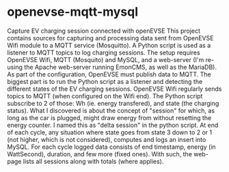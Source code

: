 # openevse-mqtt-mysql
Capture EV charging session connected with openEVSE
This project contains sources for capturing and processing data sent from OpenEVSE Wifi module to a MQTT service (Mosquitto). A Python script is used as a listener to MQTT topics to log charging sessions. The setup requires OpenEVSE Wifi, MQTT (Mosquito) and MySQL, and a web-server (I'm re-using the Apache web-server running EmonCMS, as well as the MariaDB).
As part of the configuration, OpenEVSE must publish data to MQTT.
The biggest part is to run the Python script as a listener and detecting the different states of the EV charging sessions. OpenEVSE Wifi regularly sends topics to MQTT (when configured on the Wifi end). The Python script subscribe to 2 of those: Wh (ie. energy transfered), and state (the charging status). What I discovered is about the concept of "session" for which, as long as the car is plugged, might draw energy from without resetting the energy counter. I named this as "delta session" in the python script. At end of each cycle, any situation where state goes from state 3 down to 2 or 1 (not higher, which is not considered), computes and logs an insert into MySQL. For each cycle logged data consists of end timestamp, energy (in WattSecond), duration, and few more (fixed ones). With such, the web-page lists all sessions along with totals (where applies).

